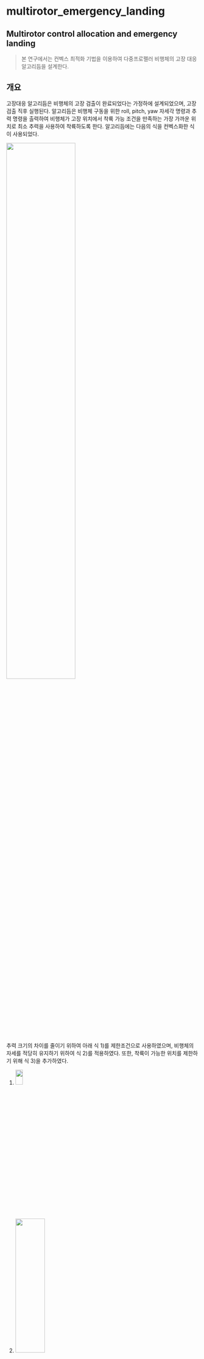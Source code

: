 multirotor_emergency_landing
==============================
Multirotor control allocation and emergency landing
-----------------------------------------------------
  >본 연구에서는 컨벡스 최적화 기법을 이용하여 다중프로펠러 비행체의 고장 대응 알고리듬을 설계한다.
 
## 개요
고장대응 알고리듬은 비행체의 고장 검출이 완료되었다는 가정하에 설계되었으며, 고장 검출 직후 실행된다.
알고리듬은 비행체 구동을 위한 roll, pitch, yaw 자세각 명령과 추력 명령을 출력하여 비행체가 고장 위치에서 착륙 가능 조건을 만족하는 가장 가까운 위치로 최소 추력을 사용하여 착륙하도록 한다.
알고리듬에는 다음의 식을 컨벡스화한 식이 사용되었다.

<img src = "https://user-images.githubusercontent.com/70250834/99491238-bacd5800-29ae-11eb-81f3-6c9ea2601a35.png"  width="60%" height="60%">


추력 크기의 차이를 줄이기 위하여 아래 식 1)를 제한조건으로 사용하였으며, 비행체의 자세를 적당히 유지하기 위하여 식 2)를 적용하였다. 또한, 착륙이 가능한 위치를 제한하기 위해 식 3)을 추가하였다.

1. <img src="https://user-images.githubusercontent.com/70250834/99487289-4cd26200-29a9-11eb-8d37-3ae403aaa1f2.png" width="20%" height="10%">

2. <img src = "https://user-images.githubusercontent.com/70250834/99487049-d7669180-29a8-11eb-9637-4005c1341631.png" width="40%" height="30%">

3. <img src =  "https://user-images.githubusercontent.com/70250834/99487470-c66a5000-29a9-11eb-9b0b-5bb0b1f65191.png"   width="14%" height="7%">

## 비상착륙 알고리듬
1. 고장 검출이 끝난 시점에서 비행체의 위치와 속도를 초기값으로 한다.
2. Bisection Method를 이용하여 최적 N을 정한다.
3. 컨벡스 문제를 N번 풀어 3축 추력 명령을 얻는다.
4. 가장 첫 번째 step의 추력 명령을 자세각(roll, pitch, yaw)명령과 추력 명령으로 변환한다.
5. 4에서 계산한 값을 비행체의 자세 명령으로 반환한다.

## 시뮬레이션 결과
1. simulation 1
* 총 시뮬레이션 시간은 10초이며 고장 발생 시간은 3초, 고장 검출에 걸린 시간은 0.2초로 하였다.
* 착륙 위치 제한은 위의 식 3)과 같다.
* mission

| |0~3.5s|
|--|--|
|x| 3 |
|y| 1 |
|Altitude| 2 | 
|yaw| 10 |

* graph
붉은 점선은 고장 시점, 푸른 점선은 알고리듬 적용 시점, 노란 점선은 착륙 시점이다.

![sim1_thrust](https://user-images.githubusercontent.com/70250834/99490812-edc31c00-29ad-11eb-8386-d809ed6f1005.png)
![sim1_Euler](https://user-images.githubusercontent.com/70250834/99490826-f287d000-29ad-11eb-9f9c-41b98efddacf.png)
![sim1_rotor](https://user-images.githubusercontent.com/70250834/99490841-fb78a180-29ad-11eb-91b4-cda7b942680f.png)
![sim1_NED](https://user-images.githubusercontent.com/70250834/99490846-fd426500-29ad-11eb-9b07-a2e84da06fbb.png)
![sim1_3D](https://user-images.githubusercontent.com/70250834/99490858-029faf80-29ae-11eb-8b0f-22e12a4e600a.png)
![AnyConv com__Multirotor_lin_sim2](https://user-images.githubusercontent.com/70250834/100186481-73544800-2f29-11eb-9157-c806d0f3188a.png)

2. simulation 2
* 총 시뮬레이션 시간은 12초이며 고장 발생 시간은 6초, 고장 검출에 걸린 시간은 0.2초로 하였다.
* 착륙 위치 제한은 위의 식 3)과 같다.
* mission

| |0~3.5s|0~6.2s|
|--|--|--|
|x| 3 | 5 |
|y| 2 | 6 |
|Altitude| 4 | 4 |
|yaw| 10 | 10 |

* graph
붉은 점선은 고장 시점, 푸른 점선은 알고리듬 적용 시점, 노란 점선은 착륙 시점이다.

![sim2_thrust](https://user-images.githubusercontent.com/70250834/99490861-05020980-29ae-11eb-83e5-9aaa9e8a5326.png)
![sim2_Euler](https://user-images.githubusercontent.com/70250834/99490866-07fcfa00-29ae-11eb-91d9-29856e938fd9.png)
![sim2_rotor](https://user-images.githubusercontent.com/70250834/99490998-4db9c280-29ae-11eb-940d-4d19f6257f8f.png)
![sim2_NED](https://user-images.githubusercontent.com/70250834/99490882-0df2db00-29ae-11eb-8b39-152253b34f5a.png)
![sim2_3D](https://user-images.githubusercontent.com/70250834/99490888-10553500-29ae-11eb-9b1f-4809b2193a52.png)
![AnyConv com__Multirotor_lin_sim1](https://user-images.githubusercontent.com/70250834/100186485-73ecde80-2f29-11eb-95ef-8a83c715af0a.png)

3. simulation 3
* 총 시뮬레이션 시간은 12초이며 고장 발생 시간은 6초, 고장 검출에 걸린 시간은 0.2초로 하였다.
* 착륙 위치 제한은 아래 식과 같다.

<img src = "https://user-images.githubusercontent.com/70250834/100188059-c4b20680-2f2c-11eb-95b6-4b481a7c2480.png" width="14%" height="7%">

* mission

| |0~3.5s|0~6.2s|
|--|--|--|
|x| 3 | 5 |
|y| 2 | 6 |
|Altitude| 4 | 4 |
|yaw| 10 | 10 |

* graph
붉은 점선은 고장 시점, 푸른 점선은 알고리듬 적용 시점, 노란 점선은 착륙 시점이다.

![P1_Thrust](https://user-images.githubusercontent.com/70250834/100186549-91ba4380-2f29-11eb-9269-449a702f1993.png)
![p1_Euler](https://user-images.githubusercontent.com/70250834/100186536-8ebf5300-2f29-11eb-8f74-42effed2781a.png)
![p1_Rotor](https://user-images.githubusercontent.com/70250834/100186539-8f57e980-2f29-11eb-8180-21b06203d807.png)
![p1_NED](https://user-images.githubusercontent.com/70250834/100186537-8ebf5300-2f29-11eb-955a-3bbe103ee261.png)
![p1_3D](https://user-images.githubusercontent.com/70250834/100186530-8d8e2600-2f29-11eb-84be-8bc102133211.png)
![AnyConv com__Multirotor1](https://user-images.githubusercontent.com/70250834/100186494-79e2bf80-2f29-11eb-8257-455b81d7939d.png)

4. simulation 4
* 총 시뮬레이션 시간은 12초이며 고장 발생 시간은 6초, 고장 검출에 걸린 시간은 0.2초로 하였다.
* 착륙 위치 제한은 아래 식과 같다.

<img src = https://user-images.githubusercontent.com/70250834/100188060-c54a9d00-2f2c-11eb-93fe-008e9d6bc158.png width="14%" height="7%">

* mission

| |0~3.5s|0~6.2s|
|--|--|--|
|x| 3 | 5 |
|y| 2 | 6 |
|Altitude| 4 | 4 |
|yaw| 10 | 10 |

* graph
붉은 점선은 고장 시점, 푸른 점선은 알고리듬 적용 시점, 노란 점선은 착륙 시점이다.

![p2_thrust](https://user-images.githubusercontent.com/70250834/100186547-91ba4380-2f29-11eb-9f78-0d5d9d87fbe6.png)
![p2_Euler](https://user-images.githubusercontent.com/70250834/100186543-90891680-2f29-11eb-80ee-dc02c0d9540e.png)
![p2_rotor](https://user-images.githubusercontent.com/70250834/100186546-9121ad00-2f29-11eb-98c0-10b5776e559e.png)
![p2_NED](https://user-images.githubusercontent.com/70250834/100186545-90891680-2f29-11eb-9c02-41604ffea594.png)
![p2_3D](https://user-images.githubusercontent.com/70250834/100186542-8ff08000-2f29-11eb-95fb-03c4e230933d.png)
![AnyConv com__Multirotor2](https://user-images.githubusercontent.com/70250834/100186499-7bac8300-2f29-11eb-91c4-4e842bdc2f0e.png)

5. simulation 5
* 총 시뮬레이션 시간은 12초이며 고장 발생 시간은 6초, 고장 검출에 걸린 시간은 0.2초로 하였다.
* 착륙 위치 제한은 아래 식과 같다.

<img src = https://user-images.githubusercontent.com/70250834/100188061-c5e33380-2f2c-11eb-9324-d7dba8e8a3b9.png width="18%" height="9%">

* mission

| |0~3.5s|0~6.2s|
|--|--|--|
|x| 3 | 5 |
|y| 2 | 6 |
|Altitude| 4 | 4 |
|yaw| 10 | 10 |

* graph
붉은 점선은 고장 시점, 푸른 점선은 알고리듬 적용 시점, 노란 점선은 착륙 시점이다.

![u1_thrust](https://user-images.githubusercontent.com/70250834/100186555-93840700-2f29-11eb-8dd9-5b98a30dc546.png)
![u1_Euler](https://user-images.githubusercontent.com/70250834/100186551-9252da00-2f29-11eb-9ad4-f8c73bbc80ed.png)
![u1_rotor](https://user-images.githubusercontent.com/70250834/100186554-93840700-2f29-11eb-9bda-2c1c8471a347.png)
![u1_NED](https://user-images.githubusercontent.com/70250834/100186552-92eb7080-2f29-11eb-9b70-3e579987050f.png)
![u1_3D](https://user-images.githubusercontent.com/70250834/100186550-9252da00-2f29-11eb-9ed8-dd8b1860c324.png)
![AnyConv com__Multirotor3](https://user-images.githubusercontent.com/70250834/100186497-7b13ec80-2f29-11eb-8019-ad0a221b08b9.png)

6. simulation 6
* 총 시뮬레이션 시간은 12초이며 고장 발생 시간은 6초, 고장 검출에 걸린 시간은 0.2초로 하였다.
* 착륙 위치 제한은 아래 식과 같다.

<img src = https://user-images.githubusercontent.com/70250834/100188063-c67bca00-2f2c-11eb-9e2b-1b6a8386be8b.png width="18%" height="9%">

* mission

| |0~3.5s|0~6.2s|
|--|--|--|
|x| 3 | 5 |
|y| 2 | 6 |
|Altitude| 4 | 4 |
|yaw| 10 | 10 |

* graph
붉은 점선은 고장 시점, 푸른 점선은 알고리듬 적용 시점, 노란 점선은 착륙 시점이다.

![u2_thrust](https://user-images.githubusercontent.com/70250834/100186565-95e66100-2f29-11eb-990a-f9e8b3e1fc4c.png)
![u2_Euler](https://user-images.githubusercontent.com/70250834/100186559-94b53400-2f29-11eb-8937-973278615499.png)
![u2_rotor](https://user-images.githubusercontent.com/70250834/100186564-954dca80-2f29-11eb-8033-41d60fa5741e.png)
![u2_NED](https://user-images.githubusercontent.com/70250834/100186561-94b53400-2f29-11eb-9802-b70fa17ad524.png)
![u2_3D](https://user-images.githubusercontent.com/70250834/100186557-941c9d80-2f29-11eb-9425-61ba5b933444.png)
![AnyConv com__Multirotor4](https://user-images.githubusercontent.com/70250834/100186496-7a7b5600-2f29-11eb-99b4-041387172b12.png)

7. simulation 7
* 총 시뮬레이션 시간은 12초이며 고장 발생 시간은 6초, 고장 검출에 걸린 시간은 0.2초로 하였다.
* 착륙 위치 제한은 아래 식과 같다.

<img src = https://user-images.githubusercontent.com/70250834/100188064-c67bca00-2f2c-11eb-8f49-3351ea68d565.png width="14%" height="7%">

* mission

| |0~3.5s|0~6.2s|
|--|--|--|
|x| 3 | 5 |
|y| 2 | 6 |
|Altitude| 4 | 4 |
|yaw| 10 | 10 |

* graph
붉은 점선은 고장 시점, 푸른 점선은 알고리듬 적용 시점, 노란 점선은 착륙 시점이다.

![u3_thrust](https://user-images.githubusercontent.com/70250834/100186575-97b02480-2f29-11eb-8615-c0ad861aefdc.png)
![u3_Euler](https://user-images.githubusercontent.com/70250834/100186571-967ef780-2f29-11eb-9389-452adae1c66f.png)
![u3_rotor](https://user-images.githubusercontent.com/70250834/100187459-7d774600-2f2b-11eb-97a2-03ba71da8351.png)
![u3_NED](https://user-images.githubusercontent.com/70250834/100186572-97178e00-2f29-11eb-8c10-2e262242167c.png)
![u3_3D](https://user-images.githubusercontent.com/70250834/100186566-95e66100-2f29-11eb-8803-0de997915f2a.png)
![AnyConv com__Multirotor5](https://user-images.githubusercontent.com/70250834/100186495-7a7b5600-2f29-11eb-9913-1c8b1a74e955.png)
